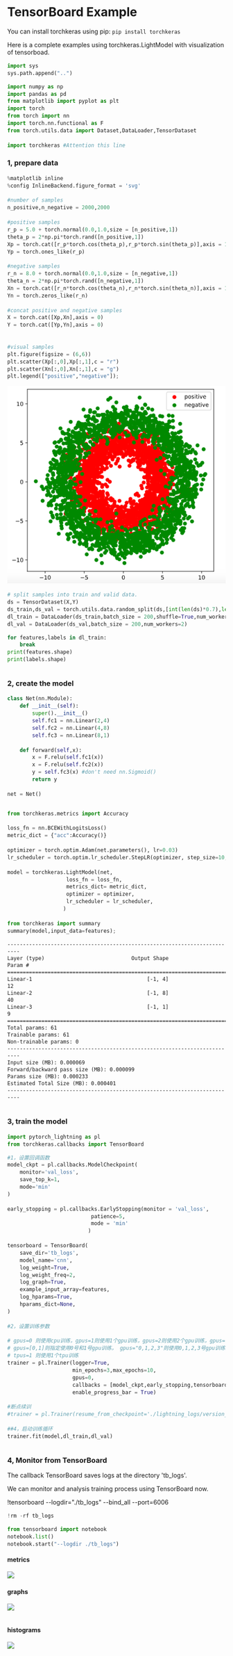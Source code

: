 # TensorBoard Example


You can install torchkeras using pip:
`pip install torchkeras`

Here is a complete examples using torchkeras.LightModel  with visualization of tensorboad.



```python
import sys 
sys.path.append("..")
```

```python
import numpy as np 
import pandas as pd 
from matplotlib import pyplot as plt
import torch
from torch import nn
import torch.nn.functional as F
from torch.utils.data import Dataset,DataLoader,TensorDataset

import torchkeras #Attention this line 

```

### 1, prepare data 

```python
%matplotlib inline
%config InlineBackend.figure_format = 'svg'

#number of samples
n_positive,n_negative = 2000,2000

#positive samples
r_p = 5.0 + torch.normal(0.0,1.0,size = [n_positive,1]) 
theta_p = 2*np.pi*torch.rand([n_positive,1])
Xp = torch.cat([r_p*torch.cos(theta_p),r_p*torch.sin(theta_p)],axis = 1)
Yp = torch.ones_like(r_p)

#negative samples
r_n = 8.0 + torch.normal(0.0,1.0,size = [n_negative,1]) 
theta_n = 2*np.pi*torch.rand([n_negative,1])
Xn = torch.cat([r_n*torch.cos(theta_n),r_n*torch.sin(theta_n)],axis = 1)
Yn = torch.zeros_like(r_n)

#concat positive and negative samples
X = torch.cat([Xp,Xn],axis = 0)
Y = torch.cat([Yp,Yn],axis = 0)


#visual samples
plt.figure(figsize = (6,6))
plt.scatter(Xp[:,0],Xp[:,1],c = "r")
plt.scatter(Xn[:,0],Xn[:,1],c = "g")
plt.legend(["positive","negative"]);

```

![](./data/input_data.png)

```python
# split samples into train and valid data.
ds = TensorDataset(X,Y)
ds_train,ds_val = torch.utils.data.random_split(ds,[int(len(ds)*0.7),len(ds)-int(len(ds)*0.7)])
dl_train = DataLoader(ds_train,batch_size = 200,shuffle=True,num_workers=2)
dl_val = DataLoader(ds_val,batch_size = 200,num_workers=2)

```

```python
for features,labels in dl_train:
    break
print(features.shape)
print(labels.shape)

```

```python

```

### 2, create the  model

```python
class Net(nn.Module):  
    def __init__(self):
        super().__init__()
        self.fc1 = nn.Linear(2,4)
        self.fc2 = nn.Linear(4,8) 
        self.fc3 = nn.Linear(8,1)
        
    def forward(self,x):
        x = F.relu(self.fc1(x))
        x = F.relu(self.fc2(x))
        y = self.fc3(x) #don't need nn.Sigmoid()
        return y
    
net = Net() 


```

```python

```

```python
from torchkeras.metrics import Accuracy 

loss_fn = nn.BCEWithLogitsLoss()
metric_dict = {"acc":Accuracy()}

optimizer = torch.optim.Adam(net.parameters(), lr=0.03)
lr_scheduler = torch.optim.lr_scheduler.StepLR(optimizer, step_size=10, gamma=0.0001)

model = torchkeras.LightModel(net,
                   loss_fn = loss_fn,
                   metrics_dict= metric_dict,
                   optimizer = optimizer,
                   lr_scheduler = lr_scheduler,
                  )       

from torchkeras import summary
summary(model,input_data=features);

```

```
--------------------------------------------------------------------------
Layer (type)                            Output Shape              Param #
==========================================================================
Linear-1                                     [-1, 4]                   12
Linear-2                                     [-1, 8]                   40
Linear-3                                     [-1, 1]                    9
==========================================================================
Total params: 61
Trainable params: 61
Non-trainable params: 0
--------------------------------------------------------------------------
Input size (MB): 0.000069
Forward/backward pass size (MB): 0.000099
Params size (MB): 0.000233
Estimated Total Size (MB): 0.000401
--------------------------------------------------------------------------


```


### 3, train the model

```python
import pytorch_lightning as pl  
from torchkeras.callbacks import TensorBoard
```

```python
#1，设置回调函数
model_ckpt = pl.callbacks.ModelCheckpoint(
    monitor='val_loss',
    save_top_k=1,
    mode='min'
)

early_stopping = pl.callbacks.EarlyStopping(monitor = 'val_loss',
                           patience=5,
                           mode = 'min'
                          )

tensorboard = TensorBoard(
    save_dir='tb_logs',
    model_name='cnn',
    log_weight=True,
    log_weight_freq=2,
    log_graph=True,
    example_input_array=features,
    log_hparams=True,
    hparams_dict=None,
)

#2，设置训练参数

# gpus=0 则使用cpu训练，gpus=1则使用1个gpu训练，gpus=2则使用2个gpu训练，gpus=-1则使用所有gpu训练，
# gpus=[0,1]则指定使用0号和1号gpu训练， gpus="0,1,2,3"则使用0,1,2,3号gpu训练
# tpus=1 则使用1个tpu训练
trainer = pl.Trainer(logger=True,
                     min_epochs=3,max_epochs=10,
                     gpus=0,
                     callbacks = [model_ckpt,early_stopping,tensorboard],
                     enable_progress_bar = True) 

#断点续训
#trainer = pl.Trainer(resume_from_checkpoint='./lightning_logs/version_31/checkpoints/epoch=02-val_loss=0.05.ckpt')

##4，启动训练循环
trainer.fit(model,dl_train,dl_val)
```

```python

```

### 4, Monitor from TensorBoard



The callback TensorBoard saves logs at the directory  'tb_logs'.

We can monitor and analysis training process using TensorBoard now.


!tensorboard --logdir="./tb_logs" --bind_all --port=6006

```python
!rm -rf tb_logs 
```

```python
from tensorboard import notebook
notebook.list() 
notebook.start("--logdir ./tb_logs")

```

#### metrics

![](https://tva1.sinaimg.cn/large/e6c9d24egy1h412vlgpqdj20n40cmaaf.jpg)


#### graphs

![](https://tva1.sinaimg.cn/large/e6c9d24egy1h4130c9g6lj20d90dd0st.jpg)

```python

```

#### histograms 

![](https://tva1.sinaimg.cn/large/e6c9d24egy1h4132au1scj20e709xjri.jpg) 
